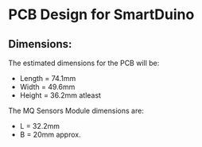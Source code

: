 # PCB Design for SmartDuino

## Dimensions:

The estimated dimensions for the PCB will be:
- Length = 74.1mm
- Width = 49.6mm
- Height = 36.2mm atleast

The MQ Sensors Module dimensions are:
- L = 32.2mm
- B = 20mm approx.
